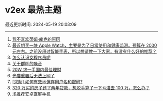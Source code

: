 # v2ex 最热主题

最近更新时间: 2024-05-19 20:03:09

--- 
1. [我不喜欢蒂姆·库克的原因](https://www.v2ex.com/t/1041931) 
2. [最近想买一块 Apple Watch，主要是为了日常使用和健康监测。预算在 2000 元左右。之前没用过智能手表，所以想请教一下大家，有没有什么好的推荐？](https://www.v2ex.com/t/1041948) 
3. [怎么认识女程序员呢](https://www.v2ex.com/t/1041976) 
4. [关于群晖的噪音](https://www.v2ex.com/t/1041936) 
5. [20W 求一手国内最佳理财](https://www.v2ex.com/t/1041974) 
6. [光猫重置后无法上网了](https://www.v2ex.com/t/1041956) 
7. [[求助] 如何有效地保存用户名和密码?](https://www.v2ex.com/t/1041961) 
8. [320 万买的房子还了两年贷款，想脱手算了一下亏进去 100 万，怎么办？](https://www.v2ex.com/t/1042025) 
9. [求推荐安卓直屏手机](https://www.v2ex.com/t/1041971) 
